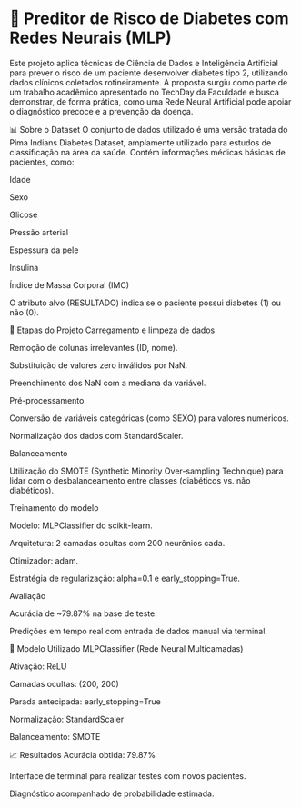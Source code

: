 # 🧠 Preditor de Risco de Diabetes com Redes Neurais (MLP)
Este projeto aplica técnicas de Ciência de Dados e Inteligência Artificial para prever o risco de um paciente desenvolver diabetes tipo 2, utilizando dados clínicos coletados rotineiramente. A proposta surgiu como parte de um trabalho acadêmico apresentado no TechDay da Faculdade e busca demonstrar, de forma prática, como uma Rede Neural Artificial pode apoiar o diagnóstico precoce e a prevenção da doença.

📊 Sobre o Dataset
O conjunto de dados utilizado é uma versão tratada do Pima Indians Diabetes Dataset, amplamente utilizado para estudos de classificação na área da saúde. Contém informações médicas básicas de pacientes, como:

Idade

Sexo

Glicose

Pressão arterial

Espessura da pele

Insulina

Índice de Massa Corporal (IMC)

O atributo alvo (RESULTADO) indica se o paciente possui diabetes (1) ou não (0).

🔎 Etapas do Projeto
Carregamento e limpeza de dados

Remoção de colunas irrelevantes (ID, nome).

Substituição de valores zero inválidos por NaN.

Preenchimento dos NaN com a mediana da variável.

Pré-processamento

Conversão de variáveis categóricas (como SEXO) para valores numéricos.

Normalização dos dados com StandardScaler.

Balanceamento

Utilização do SMOTE (Synthetic Minority Over-sampling Technique) para lidar com o desbalanceamento entre classes (diabéticos vs. não diabéticos).

Treinamento do modelo

Modelo: MLPClassifier do scikit-learn.

Arquitetura: 2 camadas ocultas com 200 neurônios cada.

Otimizador: adam.

Estratégia de regularização: alpha=0.1 e early_stopping=True.

Avaliação

Acurácia de ~79.87% na base de teste.

Predições em tempo real com entrada de dados manual via terminal.

🧪 Modelo Utilizado
MLPClassifier (Rede Neural Multicamadas)

Ativação: ReLU

Camadas ocultas: (200, 200)

Parada antecipada: early_stopping=True

Normalização: StandardScaler

Balanceamento: SMOTE

📈 Resultados
Acurácia obtida: 79.87%

Interface de terminal para realizar testes com novos pacientes.

Diagnóstico acompanhado de probabilidade estimada.
